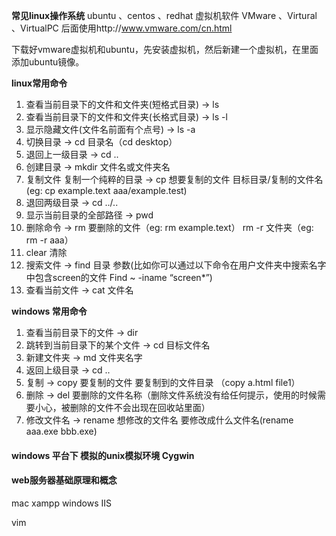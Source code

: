 **常见linux操作系统**
ubuntu 、centos 、redhat
虚拟机软件 VMware 、Virtural 、VirtualPC
后面使用http://www.vmware.com/cn.html

下载好vmware虚拟机和ubuntu，先安装虚拟机，然后新建一个虚拟机，在里面添加ubuntu镜像。

**linux常用命令**
1. 查看当前目录下的文件和文件夹(短格式目录)   -> ls
2. 查看当前目录下的文件和文件夹(长格式目录)  -> ls -l
3. 显示隐藏文件(文件名前面有个点号)  -> ls -a
4. 切换目录   -> cd 目录名（cd desktop）
5. 退回上一级目录  -> cd ..
6. 创建目录   -> mkdir 文件名或文件夹名
7. 复制文件 复制一个纯粹的目录   -> cp 想要复制的文件 目标目录/复制的文件名
(eg: cp example.text aaa/example.test)
8. 退回两级目录   -> cd ../..
9. 显示当前目录的全部路径  -> pwd
10. 删除命令  -> rm 要删除的文件（eg: rm example.text）
rm -r 文件夹（eg: rm -r aaa）
11. clear 清除
12. 搜索文件 -> find 目录 参数(比如你可以通过以下命令在用户文件夹中搜索名字中包含screen的文件
Find ~ -iname “screen*”)
13. 查看当前文件  -> cat 文件名

**windows 常用命令**
1. 查看当前目录下的文件 ->  dir
2. 跳转到当前目录下的某个文件 -> cd 目标文件名
3. 新建文件夹   -> md 文件夹名字
4. 返回上级目录 -> cd ..
5. 复制 -> copy 要复制的文件 要复制到的文件目录 （copy a.html file1）
6. 删除 -> del 要删除的文件名称（删除文件系统没有给任何提示，使用的时候需要小心，被删除的文件不会出现在回收站里面）
7. 修改文件名 -> rename 想修改的文件名 要修改成什么文件名(rename aaa.exe bbb.exe)

#### windows 平台下 模拟的unix模拟环境 Cygwin

#### web服务器基础原理和概念

mac xampp
windows IIS

vim

